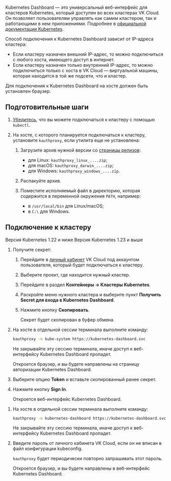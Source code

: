 Kubernetes Dashboard — это универсальный веб-интерфейс для кластеров Kubernetes, который доступен во всех кластерах VK Cloud. Он позволяет пользователям управлять как самим кластером, так и работающими в нем приложениями. Подробнее в [официальной документации Kubernetes](https://kubernetes.io/docs/tasks/access-application-cluster/web-ui-dashboard/).

Способ подключения к Kubernetes Dashboard зависит от IP-адреса кластера:

- Если кластеру назначен внешний IP-адрес, то можно подключиться с любого хоста, имеющего доступ в интернет.
- Если кластеру назначен только внутренний IP-адрес, то можно подключиться только с хоста в VK Cloud — виртуальной машины, которая находится в той же подсети, что и кластер.

Для подключения к Kubernetes Dashboard на хосте должен быть установлен браузер.

## Подготовительные шаги

1. [Убедитесь](../kubectl#proverka-podklyucheniya-k-klasteru), что вы можете подключаться к кластеру с помощью `kubectl`.

1. На хосте, с которого планируется подключаться к кластеру, установите `kauthproxy`, если утилита еще не установлена:

   1. Загрузите архив нужной версии со [страницы релизов](https://github.com/int128/kauthproxy/releases):

      - для Linux: `kauthproxy_linux_....zip`;
      - для macOS: `kauthproxy_darwin_....zip`;
      - для Windows: `kauthproxy_windows_....zip`.

   1. Распакуйте архив.

   1. Поместите исполняемый файл в директорию, которая содержится в переменной окружения `PATH`, например:

      - в `/usr/local/bin` для Linux/macOS;
      - в `C:\` для Windows.

## Подключение к кластеру

<tabs>
<tablist>
<tab>Версия Kubernetes 1.22 и ниже</tab>
<tab>Версия Kubernetes 1.23 и выше<tab>
</tablist>
<tabpanel>

1. Получите секрет:

   1. Перейдите в [личный кабинет](https://mcs.mail.ru/app/) VK Cloud под аккаунтом пользователя, который будет подключаться к кластеру.
   1. Выберите проект, где находится нужный кластер.
   1. Перейдите в раздел **Контейнеры → Кластеры Kubernetes**.
   1. Раскройте меню нужного кластера и выберите пункт **Получить Secret для входа в Kubernetes Dashboard**.
   1. Нажмите кнопку **Скопировать**.

      Секрет будет скопирован в буфер обмена.

1. На хосте в отдельной сессии терминала выполните команду:

   ```bash
   kauthproxy -n kube-system https://kubernetes-dashboard.svc
   ```

   <warn>

   Не закрывайте эту сессию терминала, иначе доступ к веб-интерфейсу Kubernetes Dashboard пропадет.

   </warn>

   Откроется браузер, и вы будете направлены на страницу авторизации Kubernetes Dashboard.

1. Выберите опцию **Token** и вставьте скопированный ранее секрет.

1. Нажмите кнопку **Sign In**.

   Откроется веб-интерфейс Kubernetes Dashboard.

</tabpanel>
<tabpanel>

1. На хосте в отдельной сессии терминала выполните команду:

   ```bash
   kauthproxy -n kubernetes-dashboard https://kubernetes-dashboard.svc
   ```

   <warn>

   Не закрывайте эту сессию терминала, иначе доступ к веб-интерфейсу Kubernetes Dashboard пропадет.

   </warn>

1. Введите пароль от личного кабинета VK Cloud, если он не вписан в файл конфигурации kubeconfig.

   `kauthproxy` будет периодически повторно запрашивать этот пароль.

   Откроется браузер, и вы будете направлены в веб-интерфейс Kubernetes Dashboard.

</tabpanel>
</tabs>
